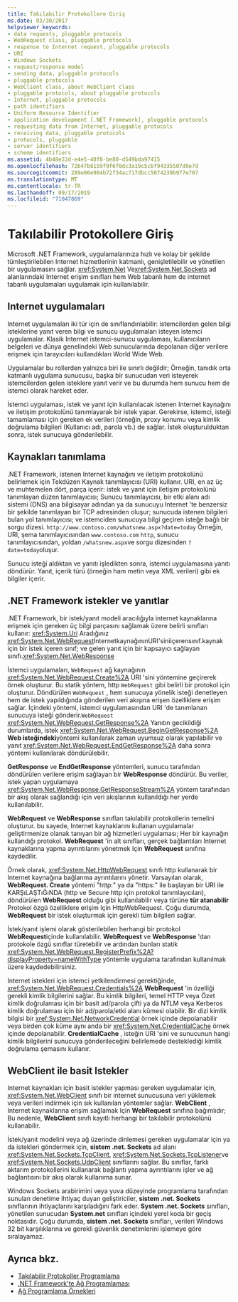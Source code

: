 ```yaml
---
title: Takılabilir Protokollere Giriş
ms.date: 03/30/2017
helpviewer_keywords:
- data requests, pluggable protocols
- WebRequest class, pluggable protocols
- response to Internet request, pluggable protocols
- URI
- Windows Sockets
- request/response model
- sending data, pluggable protocols
- pluggable protocols
- WebClient class, about WebClient class
- pluggable protocols, about pluggable protocols
- Internet, pluggable protocols
- path identifiers
- Uniform Resource Identifier
- application development [.NET Framework], pluggable protocols
- requesting data from Internet, pluggable protocols
- receiving data, pluggable protocols
- protocols, pluggable
- server identifiers
- scheme identifiers
ms.assetid: 4b48e22d-e4e5-48f0-be80-d549bda97415
ms.openlocfilehash: 72b47b8159f9f6f0dc3a19c5cbf94335507d9e7d
ms.sourcegitcommit: 289e06e904b72f34ac717dbcc5074239b977e707
ms.translationtype: MT
ms.contentlocale: tr-TR
ms.lasthandoff: 09/17/2019
ms.locfileid: "71047869"
---
```

# <a name="introducing-pluggable-protocols"></a>Takılabilir Protokollere Giriş
Microsoft .NET Framework, uygulamalarınıza hızlı ve kolay bir şekilde tümleştirilebilen Internet hizmetlerinin katmanlı, genişletilebilir ve yönetilen bir uygulamasını sağlar. <xref:System.Net> Ve<xref:System.Net.Sockets> ad alanlarındaki Internet erişim sınıfları hem Web tabanlı hem de internet tabanlı uygulamaları uygulamak için kullanılabilir.  
  
## <a name="internet-applications"></a>Internet uygulamaları  
 Internet uygulamaları iki tür için de sınıflandırılabilir: istemcilerden gelen bilgi isteklerine yanıt veren bilgi ve sunucu uygulamaları isteyen istemci uygulamalar. Klasik Internet istemci-sunucu uygulaması, kullanıcıların belgeleri ve dünya genelindeki Web sunucularında depolanan diğer verilere erişmek için tarayıcıları kullandıkları World Wide Web.  
  
 Uygulamalar bu rollerden yalnızca biri ile sınırlı değildir; Örneğin, tanıdık orta katmanlı uygulama sunucusu, başka bir sunucudan veri isteyerek istemcilerden gelen isteklere yanıt verir ve bu durumda hem sunucu hem de istemci olarak hareket eder.  
  
 İstemci uygulaması, istek ve yanıt için kullanılacak istenen Internet kaynağını ve iletişim protokolünü tanımlayarak bir istek yapar. Gerekirse, istemci, isteği tamamlaması için gereken ek verileri (örneğin, proxy konumu veya kimlik doğrulama bilgileri (Kullanıcı adı, parola vb.) de sağlar. İstek oluşturulduktan sonra, istek sunucuya gönderilebilir.  
  
## <a name="identifying-resources"></a>Kaynakları tanımlama  
 .NET Framework, istenen Internet kaynağını ve iletişim protokolünü belirlemek için Tekdüzen Kaynak tanımlayıcısı (URI) kullanır. URI, en az üç ve muhtemelen dört, parça içerir: istek ve yanıt için iletişim protokolünü tanımlayan düzen tanımlayıcısı; Sunucu tanımlayıcısı, bir etki alanı adı sistemi (DNS) ana bilgisayar adından ya da sunucuyu Internet 'te benzersiz bir şekilde tanımlayan bir TCP adresinden oluşur; sunucuda istenen bilgileri bulan yol tanımlayıcısı; ve istemciden sunucuya bilgi geçiren isteğe bağlı bir sorgu dizesi. `http://www.contoso.com/whatsnew.aspx?date=today` Örneğin, URI, şema tanımlayıcısından `www.contoso.com` `http`, sunucu tanımlayıcısından, yoldan `/whatsnew.aspx`ve sorgu dizesinden `?date=today`oluşur.  
  
 Sunucu isteği aldıktan ve yanıtı işledikten sonra, istemci uygulamasına yanıtı döndürür. Yanıt, içerik türü (örneğin ham metin veya XML verileri) gibi ek bilgiler içerir.  
  
## <a name="requests-and-responses-in-the-net-framework"></a>.NET Framework istekler ve yanıtlar  
 .NET Framework, bir istek/yanıt modeli aracılığıyla internet kaynaklarına erişmek için gereken üç bilgi parçasını sağlamak üzere belirli sınıfları kullanır: <xref:System.Uri> Aradığınız <xref:System.Net.WebRequest>İnternetkaynağınınURI'siniiçerensınıf.kaynak için bir istek içeren sınıf; ve gelen yanıt için bir kapsayıcı sağlayan sınıfı.<xref:System.Net.WebResponse>  
  
 İstemci uygulamaları, `WebRequest` ağ kaynağının <xref:System.Net.WebRequest.Create%2A> URI 'sini yöntemine geçirerek örnek oluşturur. Bu statik yöntem, http `WebRequest` gibi belirli bir protokol için oluşturur. Döndürülen `WebRequest` , hem sunucuya yönelik isteği denetleyen hem de istek yapıldığında gönderilen veri akışına erişen özelliklere erişim sağlar. İçindeki yöntemi, istemci uygulamasından URI 'de tanımlanan sunucuya isteği gönderir.`WebRequest` <xref:System.Net.WebRequest.GetResponse%2A> Yanıtın gecikildiği durumlarda, istek <xref:System.Net.WebRequest.BeginGetResponse%2A> **Web isteğindeki**yöntemi kullanılarak zaman uyumsuz olarak yapılabilir ve yanıt <xref:System.Net.WebRequest.EndGetResponse%2A> daha sonra yöntemi kullanılarak döndürülebilir.  
  
 **GetResponse** ve **EndGetResponse** yöntemleri, sunucu tarafından döndürülen verilere erişim sağlayan bir **WebResponse** döndürür. Bu veriler, istek yapan uygulamaya <xref:System.Net.WebResponse.GetResponseStream%2A> yöntem tarafından bir akış olarak sağlandığı için veri akışlarının kullanıldığı her yerde kullanılabilir.  
  
 **WebRequest** ve **WebResponse** sınıfları takılabilir protokollerin temelini oluşturur. bu sayede, Internet kaynaklarını kullanan uygulamalar geliştirmenize olanak tanıyan bir ağ hizmetleri uygulaması; Her bir kaynağın kullandığı protokol. **WebRequest** 'in alt sınıfları, gerçek bağlantıları Internet kaynaklarına yapma ayrıntılarını yönetmek Için **WebRequest** sınıfına kaydedilir.  
  
 Örnek olarak, <xref:System.Net.HttpWebRequest> sınıfı http kullanarak bir Internet kaynağına bağlanma ayrıntılarını yönetir. Varsayılan olarak, **WebRequest. Create** yöntemi "http:" ya da "https:" ile başlayan bir URI ile KARŞıLAŞTıĞıNDA (http ve Secure http için protokol tanımlayıcıları), döndürülen **WebRequest** olduğu gibi kullanılabilir veya türüne **tür atanabilir** Protokol özgü özelliklere erişim Için HttpWebRequest. Çoğu durumda, **WebRequest** bir istek oluşturmak için gerekli tüm bilgileri sağlar.  
  
 İstek/yanıt işlemi olarak gösterilebilen herhangi bir protokol **WebRequest**içinde kullanılabilir. **WebRequest** ve **WebResponse** 'dan protokole özgü sınıflar türetebilir ve ardından bunları statik <xref:System.Net.WebRequest.RegisterPrefix%2A?displayProperty=nameWithType> yöntemle uygulama tarafından kullanılmak üzere kaydedebilirsiniz.  
  
 Internet istekleri için istemci yetkilendirmesi gerektiğinde, <xref:System.Net.WebRequest.Credentials%2A> **WebRequest** 'in özelliği gerekli kimlik bilgilerini sağlar. Bu kimlik bilgileri, temel HTTP veya Özet kimlik doğrulaması için bir basit ad/parola çifti ya da NTLM veya Kerberos kimlik doğrulaması için bir ad/parola/etki alanı kümesi olabilir. Bir dizi kimlik bilgisi bir <xref:System.Net.NetworkCredential> örnek içinde depolanabilir veya birden çok küme aynı anda bir <xref:System.Net.CredentialCache> örnek içinde depolanabilir. **CredentialCache** , isteğin URI 'sini ve sunucunun hangi kimlik bilgilerini sunucuya gönderileceğini belirlemede desteklediği kimlik doğrulama şemasını kullanır.  
  
## <a name="simple-requests-with-webclient"></a>WebClient ile basit Istekler  
 Internet kaynakları için basit istekler yapması gereken uygulamalar için, <xref:System.Net.WebClient> sınıfı bir internet sunucusuna veri yüklemek veya verileri indirmek için sık kullanılan yöntemler sağlar. **WebClient** , Internet kaynaklarına erişim sağlamak Için **WebRequest** sınıfına bağımlıdır; Bu nedenle, **WebClient** sınıfı kayıtlı herhangi bir takılabilir protokolünü kullanabilir.  
  
 İstek/yanıt modelini veya ağ üzerinde dinlemesi gereken uygulamalar için ya da istekleri göndermek için, **sistem .net. Sockets** ad alanı <xref:System.Net.Sockets.TcpClient>, <xref:System.Net.Sockets.TcpListener>ve <xref:System.Net.Sockets.UdpClient> sınıflarını sağlar. Bu sınıflar, farklı aktarım protokollerini kullanarak bağlantı yapma ayrıntılarını işler ve ağ bağlantısını bir akış olarak kullanıma sunar.  
  
 Windows Sockets arabirimini veya yuva düzeyinde programlama tarafından sunulan denetime ihtiyaç duyan geliştiriciler, **sistem .net. Sockets** sınıflarının ihtiyaçlarını karşıladığını fark eder. **System .net. Sockets** sınıfları, yönetilen sunucudan **System.net** sınıfları içindeki yerel koda bir geçiş noktasıdır. Çoğu durumda, **sistem .net. Sockets** sınıfları, verileri Windows 32 bit karşılıklarına ve gerekli güvenlik denetimlerini işlemeye göre sıralayamaz.  
  
## <a name="see-also"></a>Ayrıca bkz.

- [Takılabilir Protokoller Programlama](programming-pluggable-protocols.md)
- [.NET Framework'te Ağ Programlaması](index.md)
- [Ağ Programlama Örnekleri](network-programming-samples.md)
